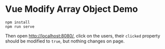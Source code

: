 Vue Modify Array Object Demo
============================

```
npm install
npm run serve
```

Then open <http://localhost:8080/>, click on the users,
their `clicked` property should be modified to `true`,
but nothing changes on page.